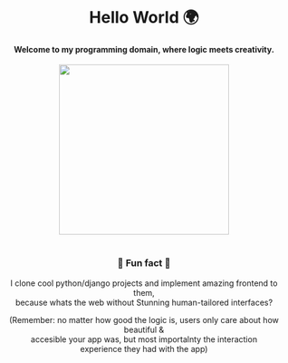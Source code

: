 <h1 align="center">Hello World 🌍</h1>

<h4 align="center"> Welcome to my programming domain, where logic meets creativity. </h4>

<div align="center">
  <img width="300px" align="center" src="https://github-readme-stats.vercel.app/api/top-langs/?username=effiecancode&langs_count=8&layout=compact&theme=tokyonight&hide=html,css,ejs,php,C,vue,hack,Assembly,puppet,ruby,jupyter%20notebook,shell,c%2B%2B"/>
</div>
<br>
<div align="center">
<h3>🤯 Fun fact 🤯 </h3>

I clone cool python/django projects and implement amazing frontend to them, <br>because whats the web without Stunning human-tailored interfaces?

(Remember: no matter how good the logic is, users only care about how beautiful & <br> accesible your app was, but most importalnty the interaction <br> experience they had with the app)
</div>
